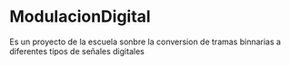 # ModulacionDigital
Es un proyecto de la escuela sonbre la conversion de tramas binnarias a diferentes tipos de señales digitales
